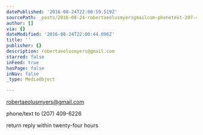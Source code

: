 ```yaml
---
datePublished: '2016-08-24T22:00:59.519Z'
sourcePath: _posts/2016-08-24-robertaeolusmyersgmailcom-phonetext-207-409-6226.md
author: []
via: {}
dateModified: '2016-08-24T22:00:44.096Z'
title: ''
publisher: {}
description: robertaeolusmyers@gmail.com
starred: false
inFeed: true
hasPage: false
inNav: false
_type: MediaObject

---
```

robertaeolusmyers@gmail.com

phone/text to (207) 409-6226

return reply within twenty-four hours
